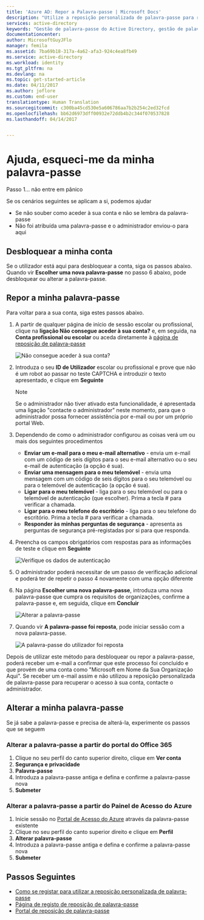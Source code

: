 ```yaml
---
title: 'Azure AD: Repor a Palavra-passe | Microsoft Docs'
description: "Utilize a reposição personalizada de palavra-passe para recuperar o acesso à sua conta"
services: active-directory
keywords: "Gestão de palavra-passe do Active Directory, gestão de palavra-passe, reposição personalizada de palavra-passe do Azure AD, SSPR"
documentationcenter: 
author: MicrosoftGuyJFlo
manager: femila
ms.assetid: 7ba69b18-317a-4a62-afa3-924c4ea8fb49
ms.service: active-directory
ms.workload: identity
ms.tgt_pltfrm: na
ms.devlang: na
ms.topic: get-started-article
ms.date: 04/11/2017
ms.author: joflore
ms.custom: end-user
translationtype: Human Translation
ms.sourcegitcommit: c300ba45cd530e5a606786aa7b2b254c2ed32fcd
ms.openlocfilehash: bb62d6973dff00932e72ddb4b2c344f070537828
ms.lasthandoff: 04/14/2017


---
```

# <a name="help-i-forgot-my-password"></a>Ajuda, esqueci-me da minha palavra-passe

Passo 1... não entre em pânico

Se os cenários seguintes se aplicam a si, podemos ajudar

* Se não souber como aceder à sua conta e não se lembra da palavra-passe
* Não foi atribuída uma palavra-passe e o administrador enviou-o para aqui

## <a name="unlock-my-account"></a>Desbloquear a minha conta

Se o utilizador está aqui para desbloquear a conta, siga os passos abaixo. Quando vir **Escolher uma nova palavra-passe** no passo 6 abaixo, pode desbloquear ou alterar a palavra-passe.

## <a name="reset-my-password"></a>Repor a minha palavra-passe

Para voltar para a sua conta, siga estes passos abaixo.
1. A partir de qualquer página de início de sessão escolar ou profissional, clique na **ligação Não consegue aceder à sua conta?** e, em seguida, na **Conta profissional ou escolar** ou aceda diretamente à [página de reposição de palavra-passe](https://passwordreset.microsoftonline.com/)

    ![Não consegue aceder à sua conta?][Login]

2. Introduza o seu **ID de Utilizador** escolar ou profissional e prove que não é um robot ao passar no teste CAPTCHA e introduzir o texto apresentado, e clique em **Seguinte**

   > [!NOTE]
   > Se o administrador não tiver ativado esta funcionalidade, é apresentada uma ligação "contacte o administrador" neste momento, para que o administrador possa fornecer assistência por e-mail ou por um próprio portal Web.
   >

3. Dependendo de como o administrador configurou as coisas verá um ou mais dos seguintes procedimentos
    * **Enviar um e-mail para o meu e-mail alternativo** - envia um e-mail com um código de seis dígitos para o seu e-mail alternativo ou o seu e-mail de autenticação (a opção é sua).
    * **Enviar uma mensagem para o meu telemóvel** - envia uma mensagem com um código de seis dígitos para o seu telemóvel ou para o telemóvel de autenticação (a opção é sua).
    * **Ligar para o meu telemóvel** - liga para o seu telemóvel ou para o telemóvel de autenticação (que escolher). Prima a tecla # para verificar a chamada.
    * **Ligar para o meu telefone do escritório** - liga para o seu telefone do escritório. Prima a tecla # para verificar a chamada.
    * **Responder às minhas perguntas de segurança** - apresenta as perguntas de segurança pré-registadas por si para que responda.
4. Preencha os campos obrigatórios com respostas para as informações de teste e clique em **Seguinte**

    ![Verifique os dados de autenticação][Verification]

5. O administrador poderá necessitar de um passo de verificação adicional e poderá ter de repetir o passo 4 novamente com uma opção diferente
6. Na página **Escolher uma nova palavra-passe**, introduza uma nova palavra-passe que cumpra os requisitos de organizações, confirme a palavra-passe e, em seguida, clique em **Concluir**

    ![Alterar a palavra-passe][Change]

7. Quando vir **A palavra-passe foi reposta**, pode iniciar sessão com a nova palavra-passe.

    ![A palavra-passe do utilizador foi reposta][Complete]

Depois de utilizar este método para desbloquear ou repor a palavra-passe, poderá receber um e-mail a confirmar que este processo foi concluído e que provém de uma conta como "Microsoft em Nome da Sua Organização Aqui". Se receber um e-mail assim e não utilizou a reposição personalizada de palavra-passe para recuperar o acesso à sua conta, contacte o administrador.

## <a name="change-my-password"></a>Alterar a minha palavra-passe

Se já sabe a palavra-passe e precisa de alterá-la, experimente os passos que se seguem

### <a name="change-your-password-from-the-office-365-portal"></a>Alterar a palavra-passe a partir do portal do Office 365

1. Clique no seu perfil do canto superior direito, clique em **Ver conta**
2. **Segurança e privacidade**
3. **Palavra-passe**
4. Introduza a palavra-passe antiga e defina e confirme a palavra-passe nova
5. **Submeter**

### <a name="change-your-password-from-the-azure-access-panel"></a>Alterar a palavra-passe a partir do Painel de Acesso do Azure

1. Inicie sessão no [Portal de Acesso do Azure](https://myapps.microsoft.com/) através da palavra-passe existente
2. Clique no seu perfil do canto superior direito e clique em **Perfil**
3. **Alterar palavra-passe**
4. Introduza a palavra-passe antiga e defina e confirme a palavra-passe nova
5. **Submeter**

## <a name="next-steps"></a>Passos Seguintes

* [Como se registar para utilizar a reposição personalizada de palavra-passe](active-directory-passwords-reset-register.md)
* [Página de registo de reposição de palavra-passe](http://aka.ms/ssprsetup)
* [Portal de reposição de palavra-passe](https://passwordreset.microsoftonline.com/)

[Login]: ./media/active-directory-passwords-update-your-own-password/reset-1-login.png "Página de início de sessão Não consegue aceder à sua conta?"
[Verification]: ./media/active-directory-passwords-update-your-own-password/reset-2-verification.png "Verifique os dados de autenticação"
[Change]: ./media/active-directory-passwords-update-your-own-password/reset-3-change.png "Alterar a palavra-passe"
[Complete]: ./media/active-directory-passwords-update-your-own-password/reset-4-complete.png "A palavra-passe do utilizador foi reposta"

